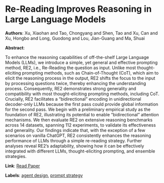 # Re-Reading Improves Reasoning in Large Language Models

**Authors**: Xu, Xiaohan and Tao, Chongyang and Shen, Tao and Xu, Can and Xu, Hongbo and Long, Guodong and Lou, Jian-Guang and Ma, Shuai

**Abstract**:

To enhance the reasoning capabilities of off-the-shelf Large Language Models (LLMs), we introduce a simple, yet general and effective prompting method, RE2, i.e., Re-Reading the question as input. Unlike most thought-eliciting prompting methods, such as Chain-of-Thought (CoT), which aim to elicit the reasoning process in the output, RE2 shifts the focus to the input by processing questions twice, thereby enhancing the understanding process. Consequently, RE2 demonstrates strong generality and compatibility with most thought-eliciting prompting methods, including CoT. Crucially, RE2 facilitates a “bidirectional” encoding in unidirectional decoder-only LLMs because the first pass could provide global information for the second pass. We begin with a preliminary empirical study as the foundation of RE2, illustrating its potential to enable “bidirectional” attention mechanisms. We then evaluate RE2 on extensive reasoning benchmarks across 14 datasets, spanning 112 experiments, to validate its effectiveness and generality. Our findings indicate that, with the exception of a few scenarios on vanilla ChatGPT, RE2 consistently enhances the reasoning performance of LLMs through a simple re-reading strategy. Further analyses reveal RE2’s adaptability, showing how it can be effectively integrated with different LLMs, thought-eliciting prompting, and ensemble strategies.

**Link**: [Read Paper](https://aclanthology.org/2024.emnlp-main.871)

**Labels**: [agent design](../../labels/agent_design.md), [prompt strategy](../../labels/prompt_strategy.md)
